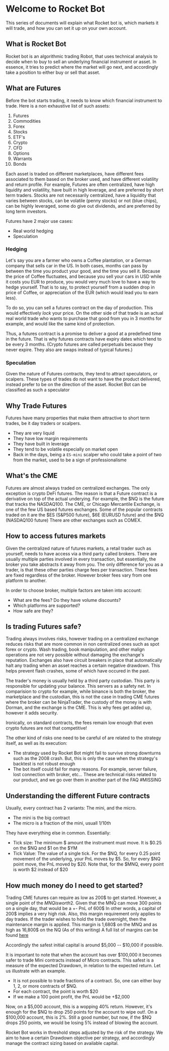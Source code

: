 # Welcome to Rocket Bot

This series of documents will explain what Rocket bot is, which markets it will trade, and how you can set it up on your own account.


## What is Rocket Bot
Rocket bot is an algorithmic trading Robot, that uses technical analysis to decide when to buy to sell an underlying financial instrument or asset.
In essence, it tries to predict where the market will go next, and accordingly take a position to either buy or sell that asset.

## What are Futures
Before the bot starts trading, it needs to know which financial instrument to trade. Here is a non exhaustive list of such assets:

1. Futures
2. Commodities
3. Forex
4. Stocks
5. ETF's
6. Crypto
7. CFD
8. Options
9. Warrants
10. Bonds

Each asset is traded on different marketplaces, have different fees associated to them based on the broker used, and have different volatility and return profile.
For example, Futures are often centralized, have high liquidity and volatility, have built in high leverage, and are preferred by short term traders.
Stocks are not necessarily centralized, have a liquidity that varies between stocks, can be volatile (penny stocks) or not (blue chips), can be highly leveraged, some do give out dividends, and are preferred by long term investors.

Futures have 2 major use cases:

+ Real world hedging
+ Speculation

### Hedging
Let's say you are a farmer who owns a Coffee plantation, or a German company that sells car in the US. In both cases, months can pass by between the time you product your good, and the time you sell it.
Because the price of Coffee fluctuates, and because you sell your cars in USD while it costs you EUR to produce, you would very much love to have a way to hedge yourself. That is to say, to protect yourself from a sudden drop in price of Coffee, or appreciation of the EUR (which would lead you to earn less).

To do so, you can sell a futures contract on the day of production. This would effectively *lock* your price.
On the other side of that trade is an actual real world trade who wants to purchase that good from you in 3 months for example, and would like the same kind of protection.

Thus, a futures contract is a promise to deliver a good at a predefined time in the future. That is why futures contracts have expiry dates which tend to be every 3 months.
(Crypto futures are called perpetuals because they never expire. They also are swaps instead of typical futures.)

### Speculation
Given the nature of Futures contracts, they tend to attract speculators, or scalpers. These types of trades do not want to have the product delivered, instead prefer to be on the direction of the asset.
Rocket Bot can be classified as such a speculator

## Why Trade Futures
Futures have many properties that make them attractive to short term trades, be it day traders or scalpers.

+ They are very liquid
+ They have low margin requirements
+ They have built in leverage
+ They tend to be volatile especially on market open
+ Back in the days, being a `ES-mini` scalper who could take a point of two from the market, used to be a sign of professionalisme

## What's the CME
Futures are almost always traded on centralized exchanges. The only exception is crypto DeFi futures.
The reason is that a Future contract is a derivative on top of the actual underying.
For example, the $NQ is the future that tracks the NASDAQ100.
The CME, or Chicago Mercantile Exchange, is one of the few US based futures exchanges. Some of the popular contracts traded on it are the $ES (S&P500 future), $6E (EURUSD future) and the $NQ (NASDAQ100 future)
There are other exchanges such as COMEX. 

## How to access futures markets
Given the centralized nature of futures markets, a retail trader such as yourself, needs to have access via a third party called brokers. There are usually multiple parties involved in every transaction, but essentially, the broker you take abstracts it away from you.
The only difference for you as a trader, is that these other parties charge fees per transaction. These fees are fixed regardless of the broker. However broker fees vary from one platform to another.

In order to choose broker, multiple factors are taken into account:

+ What are the fees? Do they have volume discounts?
+ Which platforms are supported?
+ How safe are they?



## Is trading Futures safe?
Trading always involves risks, however trading on a centralized exchange reduces risks that are more common in non centralized ones such as spot forex or crypto.
Wash trading, book manipulation, and other malign operations are not very possible without damaging the exchange's reputation.
Exchanges also have circuit breakers in place that automatically halt any trading when an asset reaches a certain negative drawdown. This helps prevent flash crashes, some of which have occured in the past.

The trader's money is usually held by a third party custodian. This party is responsible for updating your balance.
This servers as a safety net.
In comparision to crypto for example, while binance is both the broker, the marketplace and the custodian, this is not the case in trading CME futures where the broker can be NinjaTrader, the custody of the money is with Dorman, and the exchange is the CME.
This is why fees get added up, however it adds security.

Ironically, on standard contracts, the fees remain low enough that even crypto futures are not that competitive!

The other kind of risks one need to be careful of are related to the strategy itself, as well as its execution:

+ The strategy used by Rocket Bot might fail to survive strong downturns such as the 2008 crash. But, this is only the case when the strategy's backtest is not robust enough
+ The bot itself could fail for many reasons. For example, server failure, lost connection with broker, etc...
These are technical risks related to our product, and we go over them in another part of the FAQ 
#MISSING

## Understanding the different Future contracts
Usually, every contract has 2 variants: The mini, and the micro.

+ The mini is the big contract
+ The micro is a fraction of the mini, usuall 1/10th

They have everything else in common. Essentially:

+ Tick size: The minimum $ amount the instrument must move. It is $0.25 on the $NQ and $1 on the $YM
+ Tick Value: The value of a single tick. For the $NQ, for every 0.25 point movement of the underlying, your PnL moves by $5. So, for every $NQ point move, the PnL moved by $20.
  Note that, for the $MNQ, every point is worth $2 instead of $20

## How much money do I need to get started?
Trading CME futures can require as low as 200$ to get started.
However, a single point of the $MNQ is worth 2$.
Given that the MNQ can move 300 points on a single day, that would be a +- PnL of 600$
In other words, a capital of 200$ implies a very high risk.
Also, this margin requirement only applies to day trades. If the trader wishes to hold the trade overnight, then the maintenance margin is applied.
This margin is 1,680$ on the MNQ and as high as 16,800$ on the NQ (As of this writing)
A full list of margins can be found [here](https://www.ampfutures.com/trading-info/margins)

Accordingly the safest initial capital is around $5,000 -- $10,000 if possible.

It is important to note that when the account has over $100,000 it becomes safer to trade Mini contracts instead of Micro contracts.
This safest is a measure of the expected Drawdown, in relation to the expected return. Let us illustrate with an example.

+ It is not possible to trade fractions of a contract. So, one can either buy 1, 2, or more contracts of $NQ.
+ For each contract, the point is worth $20
+ If we make a 100 point profit, the PnL would be +$2,000

Now, on a $5,000 account, this is a wopping 40% return.
However, it's enough for the $NQ to drop 250 points for the account to wipe out!.
On a $100,000 account, this is 2%. Still a good number, but now, if the $NQ drops 250 points, we would be losing 5% instead of blowing the account.

Rocket Bot works in threshold steps adjusted by the risk of the strategy.
We aim to have a certain Drawdown objective per strategy, and accordingly manage the contract sizing based on available capital.

